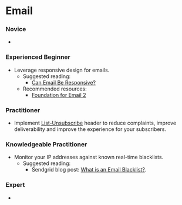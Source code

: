 # Email

### Novice

* 

### Experienced Beginner

* Leverage responsive design for emails.  
	* Suggested reading:  	
		* [Can Email Be Responsive?](http://alistapart.com/article/can-email-be-responsive)  
	* Recommended resources:  
		* [Foundation for Email 2](http://foundation.zurb.com/emails.html)

### Practitioner

* Implement [List-Unsubscribe](http://www.list-unsubscribe.com) header to reduce complaints, improve deliverability and improve the experience for your subscribers.

### Knowledgeable Practitioner

* Monitor your IP addresses against known real-time blacklists.  
	* Suggested reading: 
		* Sendgrid blog post: [What is an Email Blacklist?](https://sendgrid.com/blog/email-blacklist/).

### Expert

* 
